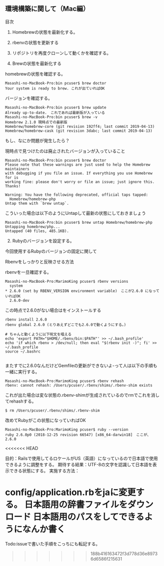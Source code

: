 ## 環境構築に関して（Mac編）

目次
1. Homebrewの状態を最新化する。
2. rbenvの状態を更新する
3. リポジトリを再度クローンして動くかを確認する。

1. Brewの状態を最新化する

homebrewの状態を確認する。

```
Masashi-no-MacBook-Pro:bin pcuser$ brew doctor
Your system is ready to brew. これが出ていればOK
```

バージョンを確認する。
```
Masashi-no-MacBook-Pro:bin pcuser$ brew update
Already up-to-date.　これであれば最新版が入っている
Masashi-no-MacBook-Pro:bin pcuser$ brew -v
Homebrew 2.1.0 現時点での最新版
Homebrew/homebrew-core (git revision 192ff4; last commit 2019-04-13)
Homebrew/homebrew-cask (git revision 3dabc; last commit 2019-04-13)
```
もし、なにか問題が発生したら？

現時点で見つけたのは廃止されたバージョンが入っていること

```
Masashi-no-MacBook-Pro:bin pcuser$ brew doctor
Please note that these warnings are just used to help the Homebrew maintainers
with debugging if you file an issue. If everything you use Homebrew for is
working fine: please don't worry or file an issue; just ignore this. Thanks!

Warning: You have the following deprecated, official taps tapped:
  Homebrew/homebrew-php
Untap them with `brew untap`.
```

こういった場合は以下のようにUntapして最新の状態にしておきましょう

```
Masashi-no-MacBook-Pro:bin pcuser$ brew untap Homebrew/homebrew-php
Untapping homebrew/php...
Untapped (40 files, 485.1KB).
```

2. Rubyのバージョンを設定する。

今回使用するRubyのバージョンの固定に関して

Rbenvをしっかりと反映させる方法

rbenvを一旦確認する。

```
Masashi-no-MacBook-Pro:MarimoKing pcuser$ rbenv versions
  system
* 2.6.0 (set by RBENV_VERSION environment variable)　ここが2.6.0 になっていればOK
  2.6.0-dev
```

この時点で2.6.0がない場合はをインストールする

```
rbenv install 2.6.0
rbenv global 2.6.0 (とりあえずどこでも2.6.0で動くようにする。)

# ちゃんと動くように以下呪文を唱える
echo 'export PATH="$HOME/.rbenv/bin:$PATH"' >> ~/.bash_profile'
echo 'if which rbenv > /dev/null; then eval "$(rbenv init -)"; fi' >> ~/.bash_profile
source ~/.bashrc


```

またすでに2.6.0なんだけどGemfileの更新ができないよ-って人は以下の手順も一緒に実行する。

```
Masashi-no-MacBook-Pro:MarimoKing pcuser$ rbenv rehash
rbenv: cannot rehash: /Users/pcuser/.rbenv/shims/.rbenv-shim exists
```
これが出た場合は変な状態の.rbenv-shimが生成されているのでrmでこれを消してrehashする。

```
$ rm /Users/pcuser/.rbenv/shims/.rbenv-shim
```

改めてRubyがこの状態になっていればOK
```
Masashi-no-MacBook-Pro:MarimoKing pcuser$ ruby --version
ruby 2.6.0p0 (2018-12-25 revision 66547) [x86_64-darwin18]　ここが、2.6.0
```

<<<<<<< HEAD

目的：Railsで使用してるロケールがUS（英語）になっているので日本語で使用できるように調整をする。
期待する結果：UTF-8の文字を認識して日本語を表示できる状態にする。
実施する方法：

config/application.rbをjaに変更する。
日本語用の辞書ファイルをダウンロード
日本語用のパスをしてできるようになんか書く
=======
Todo:issueで書いた手順をこっちにも転記する。
>>>>>>> 188b416163472f3d778d36e89736d6586f215631
